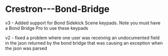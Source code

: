# Crestron---Bond-Bridge

v3 - Added support for Bond Sidekick Scene keypads.  Note you must have a Bond
     Bridge Pro to use these keypads
    
v2 - fixed a problem where one user was receiving an undocumented field in the json
     returned by the bond bridge that was causing an exception when the json
     was parsed
